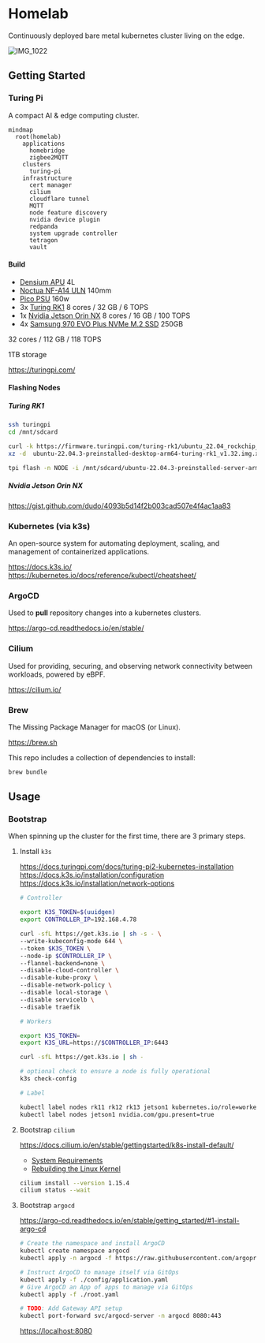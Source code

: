 # Homelab

Continuously deployed bare metal kubernetes cluster living on the edge.

![IMG_1022](https://user-images.githubusercontent.com/2963800/256379395-9535575e-c533-4981-aa85-0f44d37322ea.jpg)

## Getting Started

### Turing Pi

A compact AI & edge computing cluster.

```mermaid
mindmap
  root(homelab)
    applications
      homebridge
      zigbee2MQTT
    clusters
      turing-pi
    infrastructure
      cert manager
      cilium
      cloudflare tunnel
      MQTT
      node feature discovery
      nvidia device plugin
      redpanda
      system upgrade controller
      tetragon
      vault
```

#### Build

- [Densium APU](https://densium.net/products/densium-apu?Frontpanel=Dark+Walnut&Exterior=Black) 4L
- [Noctua NF-A14 ULN](https://noctua.at/en/products/fan/nf-a14-uln) 140mm
- [Pico PSU](https://turingpi.com/product/pico-psu/) 160w
- 3x [Turing RK1](https://turingpi.com/product/turing-rk1) 8 cores /  32 GB / 6 TOPS
- 1x [Nvidia Jetson Orin NX](https://www.nvidia.com/en-us/autonomous-machines/embedded-systems/jetson-orin/#tech-specs) 8 cores /  16 GB / 100 TOPS
- 4x [Samsung 970 EVO Plus NVMe M.2 SSD](https://www.samsung.com/us/computing/memory-storage/solid-state-drives/ssd-970-evo-plus-nvme-m-2-250gb-mz-v7s250b-am/) 250GB

32 cores / 112 GB / 118 TOPS

1TB storage

<https://turingpi.com/>

#### Flashing Nodes

##### Turing RK1

```sh
ssh turingpi
cd /mnt/sdcard

curl -k https://firmware.turingpi.com/turing-rk1/ubuntu_22.04_rockchip_linux/v1.32/ubuntu-22.04.3-preinstalled-desktop-arm64-turing-rk1_v1.32.img.xz -o ubuntu-22.04.3-preinstalled-desktop-arm64-turing-rk1_v1.32.img.xz
xz -d  ubuntu-22.04.3-preinstalled-desktop-arm64-turing-rk1_v1.32.img.xz

tpi flash -n NODE -i /mnt/sdcard/ubuntu-22.04.3-preinstalled-server-arm64-turing-rk1_v1.32.img
```

##### Nvidia Jetson Orin NX

<https://gist.github.com/dudo/4093b5d14f2b003cad507e4f4ac1aa83>

### Kubernetes (via k3s)

An open-source system for automating deployment, scaling, and management of containerized applications.

<https://docs.k3s.io/>
<https://kubernetes.io/docs/reference/kubectl/cheatsheet/>

### ArgoCD

Used to **pull** repository changes into a kubernetes clusters.

<https://argo-cd.readthedocs.io/en/stable/>

### Cilium

Used for providing, securing, and observing network connectivity between workloads, powered by eBPF.

<https://cilium.io/>

### Brew

The Missing Package Manager for macOS (or Linux).

<https://brew.sh>

This repo includes a collection of dependencies to install:

```sh
brew bundle
```

## Usage

### Bootstrap

When spinning up the cluster for the first time, there are 3 primary steps.

1. Install `k3s`

    <https://docs.turingpi.com/docs/turing-pi2-kubernetes-installation>
    <https://docs.k3s.io/installation/configuration>
    <https://docs.k3s.io/installation/network-options>

    ```sh
    # Controller

    export K3S_TOKEN=$(uuidgen)
    export CONTROLLER_IP=192.168.4.78

    curl -sfL https://get.k3s.io | sh -s - \
    --write-kubeconfig-mode 644 \
    --token $K3S_TOKEN \
    --node-ip $CONTROLLER_IP \
    --flannel-backend=none \
    --disable-cloud-controller \
    --disable-kube-proxy \
    --disable-network-policy \
    --disable local-storage \
    --disable servicelb \
    --disable traefik

    # Workers

    export K3S_TOKEN=
    export K3S_URL=https://$CONTROLLER_IP:6443

    curl -sfL https://get.k3s.io | sh -

    # optional check to ensure a node is fully operational
    k3s check-config

    # Label

    kubectl label nodes rk11 rk12 rk13 jetson1 kubernetes.io/role=worker
    kubectl label nodes jetson1 nvidia.com/gpu.present=true
    ```

2. Bootstrap `cilium`

    <https://docs.cilium.io/en/stable/gettingstarted/k8s-install-default/>

    - [System Requirements](https://docs.cilium.io/en/stable/operations/system_requirements/#admin-system-reqs)
    - [Rebuilding the Linux Kernel](https://gist.github.com/dudo/7d853fd54f2d3db6e5e44b8b59ae12d5)

    ```sh
    cilium install --version 1.15.4
    cilium status --wait
    ```

3. Bootstrap `argocd`

    <https://argo-cd.readthedocs.io/en/stable/getting_started/#1-install-argo-cd>

    ```sh
    # Create the namespace and install ArgoCD
    kubectl create namespace argocd
    kubectl apply -n argocd -f https://raw.githubusercontent.com/argoproj/argo-cd/stable/manifests/install.yaml

    # Instruct ArgoCD to manage itself via GitOps
    kubectl apply -f ./config/application.yaml
    # Give ArgoCD an App of apps to manage via GitOps
    kubectl apply -f ./root.yaml

    # TODO: Add Gateway API setup
    kubectl port-forward svc/argocd-server -n argocd 8080:443
    ```

    <https://localhost:8080>
